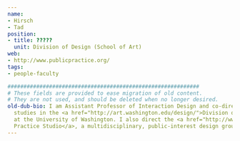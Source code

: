 ```yaml
---
name:
- Hirsch
- Tad
position:
- title: ?????
  unit: Division of Design (School of Art)
web:
- http://www.publicpractice.org/
tags:
- people-faculty

############################################################
# These fields are provided to ease migration of old content.
# They are not used, and should be deleted when no longer desired.
old-dub-bio: I am Assistant Professor of Interaction Design and co-director of graduate
  studies in the <a href="http://art.washington.edu/design/">Division of Design</a>
  at the University of Washington. I also direct the <a href="http://www.publicpractice.org">Public
  Practice Studio</a>, a multidisciplinary, public-interest design group.
---
```

